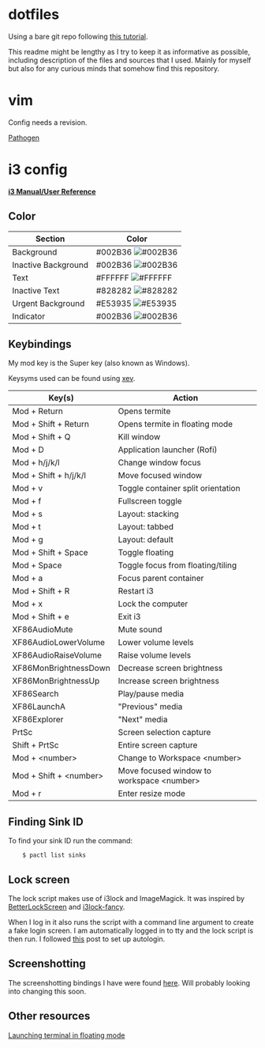 # dotfiles
Using a bare git repo following [this tutorial](https://developer.atlassian.com/blog/2016/02/best-way-to-store-dotfiles-git-bare-repo/).

This readme might be lengthy as I try to keep it as informative as possible, including description of the files and sources that I used. Mainly for myself but also for any curious minds that somehow find this repository.

# vim
Config needs a revision.

[Pathogen](https://github.com/almos98/dotfiles/blob/master/.vim/autoload/pathogen.vim)

# i3 config
[**i3 Manual/User Reference**](https://i3wm.org/docs/userguide.html)

## Color

| Section | Color |
| ------- | ----- |
| Background | #002B36 ![#002B36](https://placehold.it/15/002B36/000000?text=+) |
| Inactive Background | #002B36 ![#002B36](https://placehold.it/15/002B36/000000?text=+) |
| Text | #FFFFFF ![#FFFFFF](https://placehold.it/15/FFFFFF/000000?text=+) |
| Inactive Text | #828282 ![#828282](https://placehold.it/15/828282/000000?text=+) |
| Urgent Background | #E53935 ![#E53935](https://placehold.it/15/E53935/000000?text=+) |
| Indicator | #002B36 ![#002B36](https://placehold.it/15/002B36/000000?text=+) |

## Keybindings
My mod key is the Super key (also known as Windows).

Keysyms used can be found using [xev](https://www.archlinux.org/packages/extra/x86_64/xorg-xev/).

| Key(s) | Action |
| ------ | ------ |
| Mod + Return | Opens termite |
| Mod + Shift + Return | Opens termite in floating mode |
| Mod + Shift + Q | Kill window |
| Mod + D | Application launcher (Rofi) |
| Mod + h/j/k/l | Change window focus |
| Mod + Shift + h/j/k/l | Move focused window |
| Mod + v | Toggle container split orientation |
| Mod + f | Fullscreen toggle |
| Mod + s | Layout: stacking |
| Mod + t | Layout: tabbed |
| Mod + g | Layout: default |
| Mod + Shift + Space | Toggle floating |
| Mod + Space | Toggle focus from floating/tiling |
| Mod + a | Focus parent container |
| Mod + Shift + R | Restart i3 |
| Mod + x | Lock the computer |
| Mod + Shift + e | Exit i3 |
| XF86AudioMute | Mute sound |
| XF86AudioLowerVolume | Lower volume levels |
| XF86AudioRaiseVolume | Raise volume levels |
| XF86MonBrightnessDown | Decrease screen brightness |
| XF86MonBrightnessUp | Increase screen brightness |
| XF86Search | Play/pause media |
| XF86LaunchA | "Previous" media |
| XF86Explorer | "Next" media |
| PrtSc | Screen selection capture |
| Shift + PrtSc | Entire screen capture |
| Mod + \<number\> | Change to Workspace \<number\> |
| Mod + Shift + \<number\> | Move focused window to workspace \<number\> |
| Mod + r | Enter resize mode |

## Finding Sink ID
To find your sink ID run the command:
```
    $ pactl list sinks
```

## Lock screen
The lock script makes use of i3lock and ImageMagick. It was inspired by
[BetterLockScreen](https://github.com/pavanjadhaw/betterlockscreen/blob/master/README.md)
and [i3lock-fancy](https://github.com/meskarune/i3lock-fancy).

When I log in it also runs the script with a command line argument to create a
fake login screen. I am automatically logged in to tty and the lock script is
then run. I followed
[this](https://unix.stackexchange.com/questions/42359/how-can-i-autologin-to-desktop-with-systemd)
post to set up autologin.

## Screenshotting
The screenshotting bindings I have were found
[here](https://www.reddit.com/r/i3wm/comments/65vis5/screenshot_commands_from_my_i3_config/).
Will probably looking into changing this soon.

## Other resources
[Launching terminal in floating mode](https://faq.i3wm.org/question/5866/two-keybindings-for-starting-terminal-normally-and-floating/index.html%3Fanswer=5867.html#post-id-5867)

